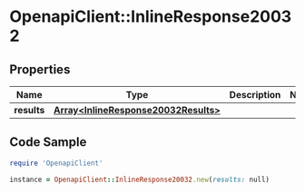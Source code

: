 # OpenapiClient::InlineResponse20032

## Properties

Name | Type | Description | Notes
------------ | ------------- | ------------- | -------------
**results** | [**Array&lt;InlineResponse20032Results&gt;**](InlineResponse20032Results.md) |  | 

## Code Sample

```ruby
require 'OpenapiClient'

instance = OpenapiClient::InlineResponse20032.new(results: null)
```



